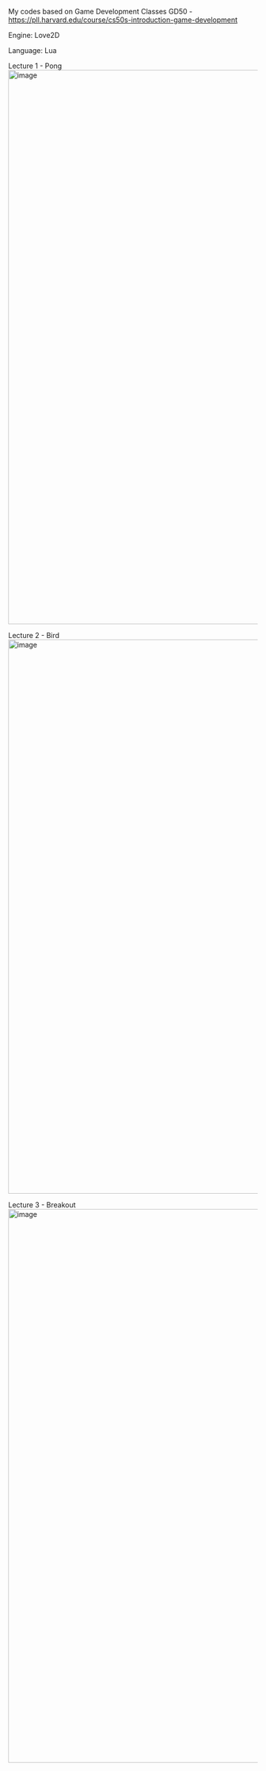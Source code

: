 My codes based on Game Development Classes GD50 - https://pll.harvard.edu/course/cs50s-introduction-game-development
    
Engine: Love2D

Language: Lua

Lecture 1 - Pong
<img width="1120" alt="image" src="https://github.com/yenteho-felix/GameDev/assets/84868780/e80215df-d4c0-4cd4-8ed0-5fbe1744329d">

Lecture 2 - Bird
<img width="1120" alt="image" src="https://github.com/yenteho-felix/GameDev/assets/84868780/89ce0d41-3ad7-40f5-b4ee-79150f37cbe5">

Lecture 3 - Breakout
<img width="1119" alt="image" src="https://github.com/yenteho-felix/GameDev/assets/84868780/cf10b1c0-0a2b-4d07-bd2b-eeae0f476c09">
